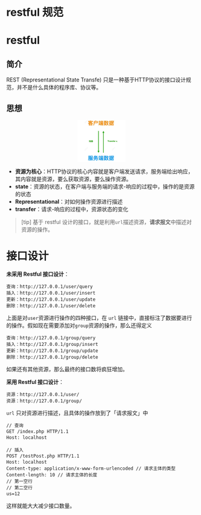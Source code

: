 # restful 规范

# restful

## 简介

REST (Representational State Transfe) 只是一种基于HTTP协议的接口设计规范，并不是什么具体的程序库、协议等。

## 思想

<p style="text-align:center;"><img src="../../image/http/http.png" width="25%" align="middle" /></p>

- **资源为核心**：HTTP协议的核心内容就是客户端发送请求，服务端给出响应，其内容就是资源，要么获取资源，要么操作资源。
- **state**：资源的状态，在客户端与服务端的请求-响应的过程中，操作的是资源的状态
- **Representational**：对如何操作资源进行描述
- **transfer**：请求-响应的过程中，资源状态的变化

> [tip]
> 基于 restful 设计的接口，就是利用`url`描述资源，**请求报文**中描述对资源的操作。

# 接口设计

**未采用 Restful 接口设计**：

```
查询：http://127.0.0.1/user/query
插入：http://127.0.0.1/user/insert
更新：http://127.0.0.1/user/update
删除：http://127.0.0.1/user/delete
```
上面是对`user`资源进行操作的四种接口，在 `url` 链接中，直接标注了数据要进行的操作。假如现在需要添加对`group`资源的操作，那么还得定义
```
查询：http://127.0.0.1/group/query
插入：http://127.0.0.1/group/insert
更新：http://127.0.0.1/group/update
删除：http://127.0.0.1/group/delete
```
如果还有其他资源，那么最终的接口数将疯狂增加。


**采用 Restful 接口设计**：

```
资源：http://127.0.0.1/user/
资源：http://127.0.0.1/group/
```

`url` 只对资源进行描述，且具体的操作放到了「请求报文」中

```
// 查询
GET /index.php HTTP/1.1
Host: localhost

// 插入
POST /testPost.php HTTP/1.1
Host: localhost
Content-type: application/x-www-form-urlencoded // 请求主体的类型
Content-length: 10 // 请求主体的长度
// 第一空行
// 第二空行
us=12
```
这样就能大大减少接口数量。